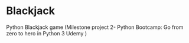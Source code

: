 # Blackjack
Python Blackjack game (Milestone project 2- Python Bootcamp: Go from zero to hero in Python 3 Udemy )
